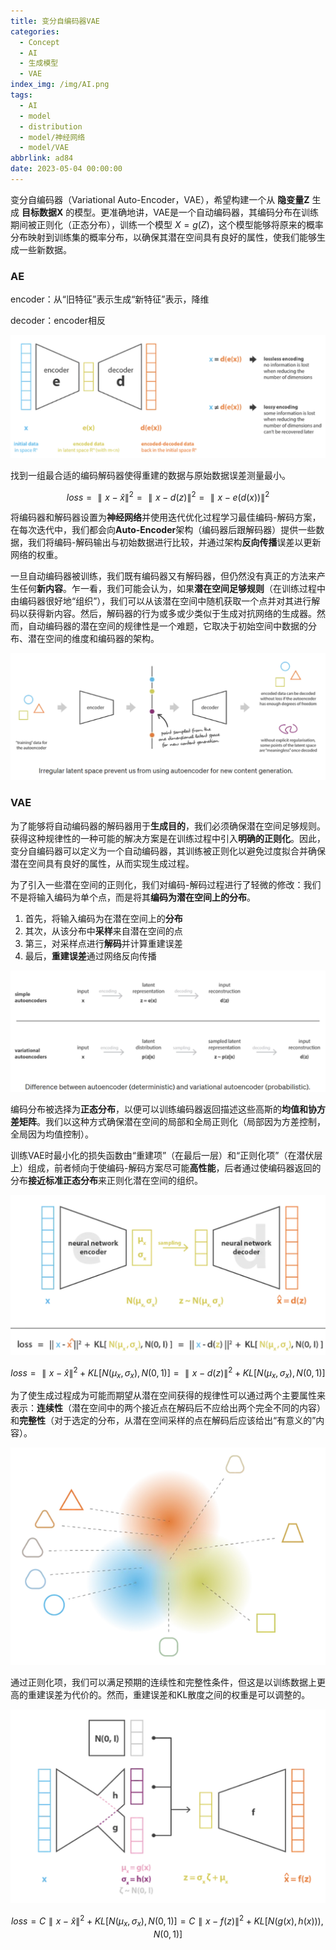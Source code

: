 ```yaml
---
title: 变分自编码器VAE
categories:
  - Concept
  - AI
  - 生成模型
  - VAE
index_img: /img/AI.png
tags:
  - AI
  - model
  - distribution
  - model/神经网络
  - model/VAE
abbrlink: ad84
date: 2023-05-04 00:00:00
---
```


变分自编码器（Variational Auto-Encoder，VAE），希望构建一个从 **隐变量Z** 生成 **目标数据X** 的模型。更准确地讲，VAE是一个自动编码器，其编码分布在训练期间被正则化（正态分布），训练一个模型 $X=g(Z)$，这个模型能够将原来的概率分布映射到训练集的概率分布，以确保其潜在空间具有良好的属性，使我们能够生成一些新数据。 

### AE

encoder：从“旧特征”表示生成“新特征”表示，降维

decoder：encoder相反

![image-1](../../../../../image/VAE/Encoder_Decoder.png)

找到一组最合适的编码解码器使得重建的数据与原始数据误差测量最小。

$$loss = \parallel{x-\hat{x}}\parallel^{2}=\parallel{x-d(z)}\parallel^{2}=\parallel{x-e(d(x))}\parallel^{2}$$

将编码器和解码器设置为**神经网络**并使用迭代优化过程学习最佳编码-解码方案，在每次迭代中，我们都会向**Auto-Encoder**架构（编码器后跟解码器）提供一些数据，我们将编码-解码输出与初始数据进行比较，并通过架构**反向传播**误差以更新网络的权重。

一旦自动编码器被训练，我们既有编码器又有解码器，但仍然没有真正的方法来产生任何**新内容**。乍一看，我们可能会认为，如果**潜在空间足够规则**（在训练过程中由编码器很好地“组织”），我们可以从该潜在空间中随机获取一个点并对其进行解码以获得新内容。然后，解码器的行为或多或少类似于生成对抗网络的生成器。然而，自动编码器的潜在空间的规律性是一个难题，它取决于初始空间中数据的分布、潜在空间的维度和编码器的架构。

![image-2](../../../../../image/VAE/latent_space.png)

### VAE

为了能够将自动编码器的解码器用于**生成目的**，我们必须确保潜在空间足够规则。获得这种规律性的一种可能的解决方案是在训练过程中引入**明确的正则化**。因此，变分自编码器可以定义为一个自动编码器，其训练被正则化以避免过度拟合并确保潜在空间具有良好的属性，从而实现生成过程。

为了引入一些潜在空间的正则化，我们对编码-解码过程进行了轻微的修改：我们不是将输入编码为单个点，而是将其**编码为潜在空间上的分布**。

1. 首先，将输入编码为在潜在空间上的**分布**
2. 其次，从该分布中**采样**来自潜在空间的点
3. 第三，对采样点进行**解码**并计算重建误差
4. 最后，**重建误差**通过网络反向传播

![image-3](../../../../../image/VAE/data_flow.png)

编码分布被选择为**正态分布**，以便可以训练编码器返回描述这些高斯的**均值和协方差矩阵**。我们以这种方式确保潜在空间的局部和全局正则化（局部因为方差控制，全局因为均值控制）。

训练VAE时最小化的损失函数由“重建项”（在最后一层）和“正则化项”（在潜伏层上）组成，前者倾向于使编码-解码方案尽可能**高性能**，后者通过使编码器返回的分布**接近标准正态分布**来正则化潜在空间的组织。

![image-4](../../../../../image/VAE/VAE_loss.png)

$$loss = \parallel{x-\hat{x}}\parallel^{2}+KL[N(\mu_{x},\sigma_{x}),N(0,1)]=\parallel{x-d(z)}\parallel^{2}+KL[N(\mu_{x},\sigma_{x}),N(0,1)]$$

为了使生成过程成为可能而期望从潜在空间获得的规律性可以通过两个主要属性来表示：**连续性**（潜在空间中的两个接近点在解码后不应给出两个完全不同的内容）和**完整性**（对于选定的分布，从潜在空间采样的点在解码后应该给出“有意义的”内容）。

![image-5](../../../../../image/VAE/latent_sample.png)

通过正则化项，我们可以满足预期的连续性和完整性条件，但这是以训练数据上更高的重建误差为代价的。然而，重建误差和KL散度之间的权重是可以调整的。

![image-6](../../../../../image/VAE/reparameter.png)

$$loss = C\parallel{x-\hat{x}}\parallel^{2}+KL[N(\mu_{x},\sigma_{x}),N(0,1)]=C\parallel{x-f(z)}\parallel^{2}+KL[N(g(x),h(x))),N(0,1)]$$